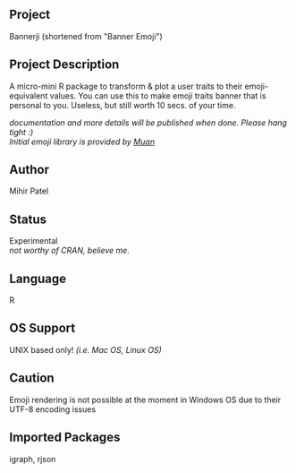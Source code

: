 Project
-------
Bannerji (shortened from "Banner Emoji")

Project Description
--------------------
A micro-mini R package to transform & plot a user traits to their emoji-equivalent values.
You can use this to make emoji traits banner that is personal to you. Useless, but still worth 10 secs. of your time.

*documentation and more details will be published when done. Please hang tight :)*      
*Initial emoji library is provided by [Muan](https://github.com/muan/emojilib)*

Author
-------
Mihir Patel

Status
------
Experimental    
*not worthy of CRAN, believe me.*

Language
---------
R

OS Support
----------
UNIX based only! *(i.e. Mac OS, Linux OS)*

Caution
--------
Emoji rendering is not possible at the moment in Windows OS due to their UTF-8 encoding issues

Imported Packages
----------
igraph, rjson
